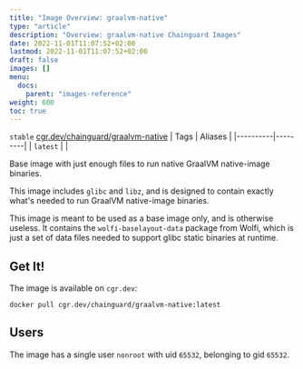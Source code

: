 ```yaml
---
title: "Image Overview: graalvm-native"
type: "article"
description: "Overview: graalvm-native Chainguard Images"
date: 2022-11-01T11:07:52+02:00
lastmod: 2022-11-01T11:07:52+02:00
draft: false
images: []
menu:
  docs:
    parent: "images-reference"
weight: 600
toc: true
---
```


`stable` [cgr.dev/chainguard/graalvm-native](https://github.com/chainguard-images/images/tree/main/images/graalvm-native)
| Tags     | Aliases |
|----------|---------|
| `latest` |         |



Base image with just enough files to run native GraalVM native-image binaries.

This image includes `glibc` and `libz`, and is designed to contain exactly what's needed to run GraalVM native-image binaries.

This image is meant to be used as a base image only, and is otherwise useless.  It contains the `wolfi-baselayout-data` package from Wolfi, which is just a set of data files needed to support glibc static binaries at runtime.

## Get It!

The image is available on `cgr.dev`:

```
docker pull cgr.dev/chainguard/graalvm-native:latest
```

## Users

The image has a single user `nonroot` with uid `65532`, belonging to gid `65532`.
